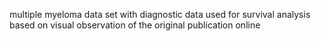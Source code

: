 multiple myeloma data set with diagnostic data used for survival analysis based on visual observation of the original publication online
